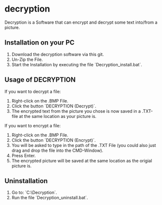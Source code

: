 # decryption
Decryption is a Software that can encrypt and decrypt some text into/from a picture.


## Installation on your PC

1.  Download the decryption software via this git.
2.  Un-Zip the File.
3.  Start the Installation by executing the file ´Decryption_install.bat´.


## Usage of DECRYPTION

If you want to decrypt a file:

1. Right-click on the .BMP File.
2. Click the button ´DECRYPTION (Decrypt)`.
3. The encrypted text from the picture you chose is now saved in a .TXT-file at the same location as your picture is.


If you want to encrypt a file:

1. Right-click on the .BMP File.
2. Click the button ´DECRYPTION (Encrypt)´.
3. You will be asked to type in the path of the .TXT File (you could also just drag and drop the file into the CMD-Window).
4. Press Enter.
5. The encrypted picture will be saved at the same location as the origial picture is.

## Uninstallation

1. Go to: ´C:\Decryption´.
2. Run the file ´Decryption_uninstall.bat´.
